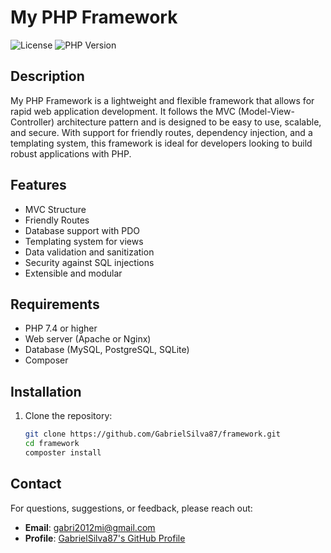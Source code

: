 # My PHP Framework

![License](https://img.shields.io/badge/license-MIT-blue.svg)
![PHP Version](https://img.shields.io/badge/PHP-7.4%2B-brightgreen.svg)

## Description

My PHP Framework is a lightweight and flexible framework that allows for rapid web application development. It follows the MVC (Model-View-Controller) architecture pattern and is designed to be easy to use, scalable, and secure. With support for friendly routes, dependency injection, and a templating system, this framework is ideal for developers looking to build robust applications with PHP.

## Features

- MVC Structure
- Friendly Routes
- Database support with PDO
- Templating system for views
- Data validation and sanitization
- Security against SQL injections
- Extensible and modular

## Requirements

- PHP 7.4 or higher
- Web server (Apache or Nginx)
- Database (MySQL, PostgreSQL, SQLite)
- Composer

## Installation

1. Clone the repository:

   ```bash
   git clone https://github.com/GabrielSilva87/framework.git
   cd framework
   composter install
   
## Contact

For questions, suggestions, or feedback, please reach out:

- **Email**: [gabri2012mi@gmail.com](mailto:gabri2012mi@gmail.com)
- **Profile**: [GabrielSilva87's GitHub Profile](https://github.com/GabrielSilva87)

